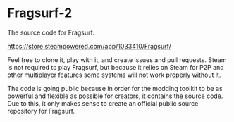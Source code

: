 # Fragsurf-2

The source code for Fragsurf.

https://store.steampowered.com/app/1033410/Fragsurf/

Feel free to clone it, play with it, and create issues and pull requests.  Steam is not required to play Fragsurf, but because it relies on Steam for P2P and other multiplayer features some systems will not work properly without it.

The code is going public because in order for the modding toolkit to be as powerful and flexible as possible for creators, it contains the source code.  Due to this, it only makes sense to create an official public source repository for Fragsurf.

